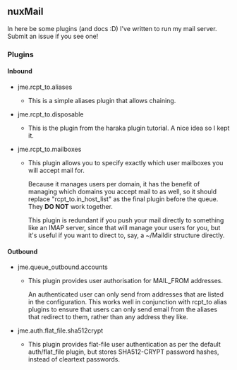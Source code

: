 nuxMail
-----

In here be some plugins (and docs :D) I've written to run my mail server. Submit an issue if you see one!

### Plugins

#### Inbound
* jme.rcpt_to.aliases

    * This is a simple aliases plugin that allows chaining.

* jme.rcpt_to.disposable

    * This is the plugin from the haraka plugin tutorial. A nice idea so I kept it.

* jme.rcpt_to.mailboxes

    * This plugin allows you to specify exactly which user mailboxes you will accept mail for.

        Because it manages users per domain, it has the benefit of managing which domains
        you accept mail to as well, so it should replace "rcpt_to.in_host_list" as the final plugin
        before the queue. They **DO NOT** work together.

        This plugin is redundant if you push your mail directly to something like an IMAP server, since that will manage your users for you, but it's useful if you want to direct to, say, a ~/Maildir structure directly.

#### Outbound
* jme.queue_outbound.accounts
    * This plugin provides user authorisation for MAIL_FROM addresses.

        An authenticated user can only send from addresses that are listed in the configuration.
        This works well in conjunction with rcpt_to alias plugins to ensure that users can only
        send email from the aliases that redirect to them, rather than any address they like.

* jme.auth.flat_file.sha512crypt
    * This plugin provides flat-file user authentication as per the default auth/flat_file plugin, but stores SHA512-CRYPT password hashes, instead of cleartext passwords.
